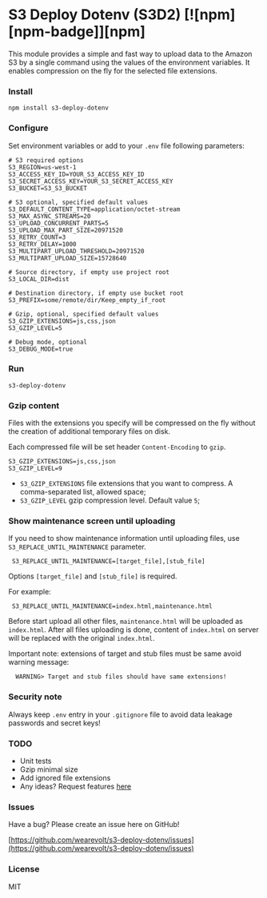# S3 Deploy Dotenv (S3D2) [![npm][npm-badge]][npm]

This module provides a simple and fast way to upload data to the Amazon S3 by a single command using the values of the environment variables.
It enables compression on the fly for the selected file extensions.

### Install
```
npm install s3-deploy-dotenv
```

### Configure
Set environment variables or add to your `.env` file following parameters:
```
# S3 required options
S3_REGION=us-west-1
S3_ACCESS_KEY_ID=YOUR_S3_ACCESS_KEY_ID
S3_SECRET_ACCESS_KEY=YOUR_S3_SECRET_ACCESS_KEY
S3_BUCKET=S3_S3_BUCKET

# S3 optional, specified default values 
S3_DEFAULT_CONTENT_TYPE=application/octet-stream
S3_MAX_ASYNC_STREAMS=20
S3_UPLOAD_CONCURRENT_PARTS=5
S3_UPLOAD_MAX_PART_SIZE=20971520
S3_RETRY_COUNT=3
S3_RETRY_DELAY=1000
S3_MULTIPART_UPLOAD_THRESHOLD=20971520
S3_MULTIPART_UPLOAD_SIZE=15728640

# Source directory, if empty use project root 
S3_LOCAL_DIR=dist

# Destination directory, if empty use bucket root 
S3_PREFIX=some/remote/dir/Keep_empty_if_root

# Gzip, optional, specified default values
S3_GZIP_EXTENSIONS=js,css,json
S3_GZIP_LEVEL=5

# Debug mode, optional
S3_DEBUG_MODE=true
```

### Run
```
s3-deploy-dotenv
```

### Gzip content
Files with the extensions you specify will be compressed on the fly without the creation of additional temporary files on disk.

Each compressed file will be set header `Content-Encoding` to `gzip`.


```
S3_GZIP_EXTENSIONS=js,css,json
S3_GZIP_LEVEL=9
```

- `S3_GZIP_EXTENSIONS` file extensions that you want to compress. A comma-separated list, allowed space;
- `S3_GZIP_LEVEL` gzip compression level. Default value `5`;

### Show maintenance screen until uploading
If you need to show maintenance information until uploading files, use `S3_REPLACE_UNTIL_MAINTENANCE` parameter.
```
 S3_REPLACE_UNTIL_MAINTENANCE=[target_file],[stub_file]
```
Options `[target_file]` and `[stub_file]` is required.

For example:
```
 S3_REPLACE_UNTIL_MAINTENANCE=index.html,maintenance.html
```
Before start upload all other files, `maintenance.html` will be uploaded as `index.html`.
After all files uploading is done, content of `index.html` on server will be replaced with the original `index.html`.
 
Important note: extensions of target and stub files must be same avoid warning message:
```
  WARNING> Target and stub files should have same extensions!
```

### Security note
Always keep `.env` entry in your `.gitignore` file to avoid data leakage passwords and secret keys!
  
### TODO
* Unit tests
* Gzip minimal size
* Add ignored file extensions
* Any ideas? Request features [here](https://github.com/wearevolt/s3-deploy-dotenv/labels/enhancement) 

### Issues

Have a bug? Please create an issue here on GitHub!

[https://github.com/wearevolt/s3-deploy-dotenv/issues](https://github.com/wearevolt/s3-deploy-dotenv/issues)

### License

MIT 
 